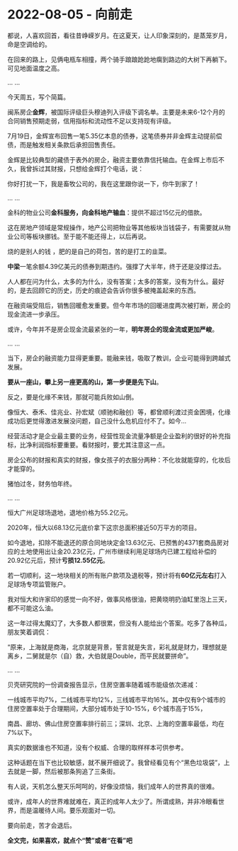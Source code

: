 # 2022-08-05 - 向前走

都说，人喜欢回首，看往昔峥嵘岁月。在这夏天，让人印象深刻的，是蒸笼岁月，命是空调给的。

在回来的路上，见俩电瓶车相撞，两个骑手踉踉跄跄地瘸到路边的大树下再躺下。可见地面温度之高。

... ...

今天周五，写个简篇。

闽系房企**金辉**，被国际评级巨头穆迪列入评级下调名单。主要是未来6-12个月的合同销售预期走弱，信用指标和流动性不足以支持现有评级。

7月19日，金辉宣布回售一笔5.35亿本息的债券，这笔债券并非金辉主动提前偿债，而是触发相关条款后承担回售责任。

金辉是比较典型的藏债于表外的房企，融资主要依靠信托输血。在金辉上市后不久，我曾拆过其财报，只想给金辉打个电话，说：

你好打扰一下，我是畜牧公司的，我在这里跟你说一下，你牛到家了！

... ...

金科的物业公司**金科服务，向金科地产输血**：提供不超过15亿元的借款。

这在房地产领域是常规操作，地产公司把物业等其他板块当钱袋子，有需要就从物业公司等板块挪钱。至于能不能还得上，以后再说。

烧的是别人的钱 ，肥的是自己的荷包，苦的是打工的韭菜。

**中梁**一笔余额4.39亿美元的债券到期违约。强撑了大半年，终于还是没撑过去。

人人都在问为什么，太多的为什么，没有答案；太多的答案，没有为什么。最好的，是去回顾它的历史，历史的痕迹会告诉你很多被掩盖起来的东西。

在融资端受阻后，销售回暖愈发重要。但今年市场的回暖进度两次被打断，房企的现金流进一步承压。

或许，今年并不是房企现金流最紧张的一年，**明年房企的现金流或更加严峻**。

... ...

当下，房企的融资能力显得更重要。能融来钱，吸取了教训，企业可能得到跨越式发展。

**要从一座山，攀上另一座更高的山，第一步便是先下山**。

反之，要是化缘不来钱，那就可能兵败如山倒。

像恒大、泰禾、佳兆业、孙宏斌（顺驰和融创）等，都曾顺利渡过资金困境，化缘成功后更觉得激进发展没问题，自己没什么危机应付不了。如今...

经营活动才是企业最主要的业务，经营性现金流量净额是企业盈利的很好的补充指标，比净利润指标要重要。看财报时，要尤其注意这一点。

房企公布的财报和真实的财报，像女孩子的衣服分两种：不化妆就能穿的，化妆后才能穿的。

猪怕过冬，财务怕年终。

... ...

恒大广州足球场退地，退地价格为55.2亿元。

2020年，恒大以68.13亿元底价拿下这宗总面积接近50万平方的项目。

如今退地，扣除不能退还的原合同地块定金13.63亿元、已预售的4371套商品房对应的土地使用出让金20.23亿元，广州市继续利用足球场内已建工程给补偿的20.92亿元后，预计**亏损12.55亿元**。

若一切顺利，这一地块相关的所有账户款项及退税等，预计将有**60亿元左右**打入足球场专项监管账户。

我对恒大和许家印的感觉一向不好，做事风格很油，把黄晓明扔油缸里泡上三天，都不可能这么油。

这一年过得太魔幻了，大多数人都很累，但没有人能给出个答案。吃多了各种瓜，朋友笑着调侃：

“原来，上海就是商海，北京就是背景，誓言就是失言，彩礼就是财力，理想就是离乡，二舅就是尔（自）救，大伯就是Double，而平民就要拼命”。

... ...

贝壳研究院的一份调查报告显示，住房空置率随着城市能级依次递减：

一线城市平均7%，二线城市平均12%，三线城市平均16%。其中仅有9个城市的住房空置率处于合理期间，大部分城市处于10-15%，6个城市高于15%，

南昌、廊坊、佛山住房空置率排行前三；深圳、北京、上海的空置率最低，均在7%以下。

真实的数据谁也不知道，没有个权威、合理的取样样本可供参考。

这种话题在当下也比较敏感，就不展开细说了。我曾经看见有个“黑色垃圾袋”，上去就是一脚，然后被那条狗追了三条街。

有人说，天机怎么整天乐呵呵的，好像没烦恼，我们成年人的世界真的很难。

或许，成年人的世界难就难在，真正的成年人太少了。所谓成熟，并非冷眼看世界，而是温暖待人间。要乐观面对一切。

要向前走，苦才会退后。

**全文完，如果喜欢，就点个“赞”或者“在看”吧**